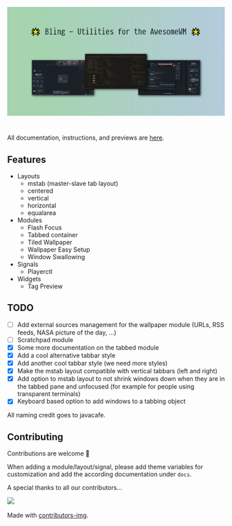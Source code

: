 <p align="center">
        <img src="/images/bling_banner.png" />
</p>
<h1 align="center"></h1>

All documentation, instructions, and previews are [here](https://nooo37.github.io/bling).

## Features

- Layouts
    - mstab (master-slave tab layout)
    - centered
    - vertical
    - horizontal
    - equalarea
- Modules
    - Flash Focus
    - Tabbed container
    - Tiled Wallpaper
    - Wallpaper Easy Setup
    - Window Swallowing
- Signals
    - Playerctl
- Widgets
    - Tag Preview

## TODO
- [ ] Add external sources management for the wallpaper module (URLs, RSS feeds, NASA picture of the day, ...)
- [ ] Scratchpad module
- [x] Some more documentation on the tabbed module
- [x] Add a cool alternative tabbar style  
- [x] Add another cool tabbar style (we need more styles)
- [x] Make the mstab layout compatible with vertical tabbars (left and right)
- [x] Add option to mstab layout to not shrink windows down when they are in the tabbed pane and unfocused (for example for people using transparent terminals)
- [x] Keyboard based option to add windows to a tabbing object

All naming credit goes to javacafe.

## Contributing

Contributions are welcome 💛

When adding a module/layout/signal, please add theme variables for customization and add the according documentation under `docs`.

A special thanks to all our contributors...

<a href="https://github.com/Nooo37/bling/graphs/contributors">
  <img src="https://contrib.rocks/image?repo=Nooo37/bling" />
</a>

Made with [contributors-img](https://contrib.rocks).
